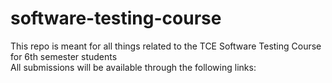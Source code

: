 # software-testing-course

This repo is meant for all things related to the TCE Software Testing Course for 6th semester students  
All submissions will be available through the following links:
